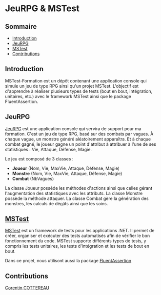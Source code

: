# JeuRPG & MSTest

## Sommaire

- [Introduction](#introduction)
- [JeuRPG](#jeurpg)
- [MSTest](#mstest)
- [Contributions](#contributions)

## Introduction

MSTest-Formation est un dépôt contenant une application console qui simule un jeu de type RPG ainsi qu'un projet MSTest. L'objectif est d'apprendre à réaliser plusieurs types de tests (bout en bout, intégration, unitaires, etc.) avec le framework MSTest ainsi que le package FluentAssertion.

## JeuRPG

[JeuRPG](https://github.com/Corentin-cott/MSTest-Formation/tree/main/JeuRPG) est une application console qui servira de support pour ma formation. C'est un jeu de type RPG, basé sur des combats par vagues. À chaque vague, un monstre généré aléatoirement apparaîtra. Et à chaque combat gagné, le joueur gagne un point d'attribut à attribuer à l'une de ses statistiques : Vie, Attaque, Défense, Magie.

Le jeu est composé de 3 classes :
- **Joueur** (Nom, Vie, MaxVie, Attaque, Défense, Magie)
- **Monstre** (Nom, Vie, MaxVie, Attaque, Défense, Magie)
- **Combat** (NbVagues)

La classe Joueur possède les méthodes d'actions ainsi que celles gérant l'augmentation des statistiques avec les attributs.
La classe Monstre possède la méthode attaquer.
La classe Combat gère la génération des monstres, les calculs de dégâts ainsi que les soins.

## [MSTest](https://learn.microsoft.com/fr-fr/dotnet/core/testing/unit-testing-with-mstest)

[MSTest](https://github.com/Corentin-cott/MSTest-Formation/tree/main/MSTest) est un framework de tests pour les applications .NET. Il permet de créer, organiser et exécuter des tests automatisés afin de vérifier le bon fonctionnement du code. MSTest supporte différents types de tests, y compris les tests unitaires, les tests d'intégration et les tests de bout en bout.

Dans ce projet, nous utilisont aussi la package [FluentAssertion](https://fluentassertions.com/)

## Contributions

[Corentin COTTEREAU](https://github.com/Corentin-cott)
